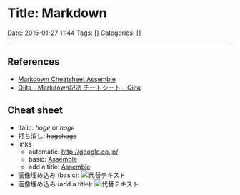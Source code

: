 # Title: Markdown

Date: 2015-01-27 11:44
Tags: []
Categories: []

---

## References

- [Markdown Cheatsheet Assemble](http://assemble.io/docs/Cheatsheet-Markdown.html)
- [Qiita - Markdown記法 チートシート - Qiita](http://qiita.com/Qiita/items/c686397e4a0f4f11683d)

## Cheat sheet

- italic:
    _hoge_
    or
    *hoge*
- 打ち消し:
    ~~hogehoge~~
- links
    - automatic:
        <http://google.co.jp/>
    - basic:
        [Assemble](http://google.co.jp/)
    - add a title:
        [Assemble](http://google.co.jp/ "title!")
- 画像埋め込み (basic):
    ![代替テキスト](画像のURL)
- 画像埋め込み (add a title):
    ![代替テキスト](画像のURL "画像タイトル")

